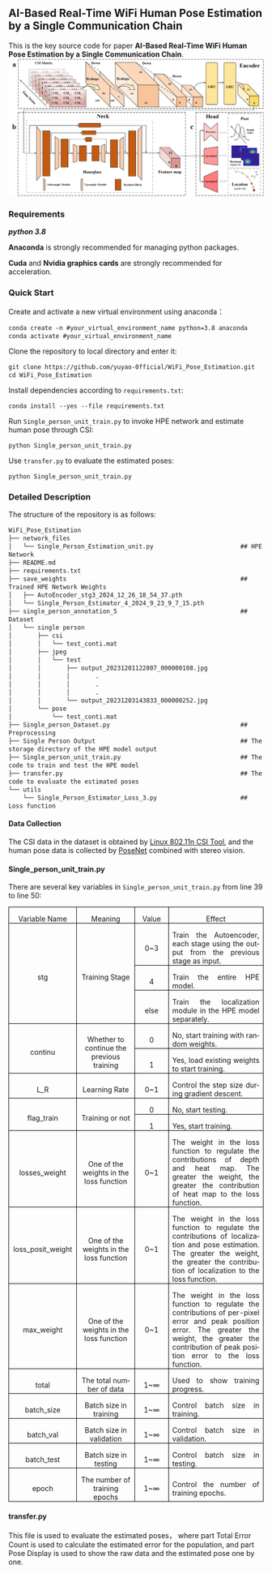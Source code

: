 ## **AI-Based Real-Time WiFi Human Pose Estimation by a Single Communication Chain**
This is the key source code for paper **AI-Based Real-Time WiFi Human Pose Estimation by a Single Communication Chain**.
![Network Design](https://github.com/yuyao-0fficial/WiFi_Pose_Estimation/blob/main/Network_Design.png "HPE Network Design")


### **Requirements**
***python 3.8***

**Anaconda** is strongly recommended for managing python packages.

**Cuda** and **Nvidia graphics cards** are strongly recommended for acceleration.

### **Quick Start**
Create and activate a new virtual environment using anaconda：
```
conda create -n #your_virtual_environment_name python=3.8 anaconda
conda activate #your_virtual_environment_name
```

Clone the repository to local directory and enter it:
```
git clone https://github.com/yuyao-0fficial/WiFi_Pose_Estimation.git
cd WiFi_Pose_Estimation
```

Install dependencies according to `requirements.txt`:
```
conda install --yes --file requirements.txt
```

Run `Single_person_unit_train.py` to invoke HPE network and estimate human pose through CSI:
```
python Single_person_unit_train.py
```

Use `transfer.py` to evaluate the estimated poses:
```
python Single_person_unit_train.py
```


### **Detailed Description**
The structure of the repository is as follows:
```
WiFi_Pose_Estimation
├── network_files
│   └── Single_Person_Estimation_unit.py                        ## HPE Network
├── README.md
├── requirements.txt
├── save_weights                                                ## Trained HPE Network Weights
│   ├── AutoEncoder_stg3_2024_12_26_18_54_37.pth
│   └── Single_Person_Estimator_4_2024_9_23_9_7_15.pth
├── single_person_annotation_5                                  ## Dataset
│   └── single person
│       ├── csi
│       │   └── test_conti.mat
│       ├── jpeg
│       │   └── test
│       │       ├── output_20231201122807_000000108.jpg
│       │       │       .
│       │       │       .
│       │       │       .
│       │       └── output_20231203143833_000000252.jpg
│       └── pose
│           └── test_conti.mat
├── Single_person_Dataset.py                                    ## Preprocessing
├── Single Person Output                                        ## The storage directory of the HPE model output
├── Single_person_unit_train.py                                 ## The code to train and test the HPE model
├── transfer.py                                                 ## The code to evaluate the estimated poses
└── utils
    └── Single_Person_Estimator_Loss_3.py                       ## Loss function
```

#### **Data Collection**
The CSI data in the dataset is obtained by [Linux 802.11n CSI Tool](https://github.com/spanev/linux-80211n-csitool), and the human pose data is collected by [PoseNet](https://github.com/mks0601/3DMPPE_POSENET_RELEASE) combined with stereo vision.

#### **Single_person_unit_train.py**
There are several key variables in `Single_person_unit_train.py` from line 39 to line 50: 
<table class="MsoNormalTable" border="0" cellspacing="0" cellpadding="0" style="border-collapse:collapse;mso-yfti-tbllook:1184;mso-padding-alt:0cm 0cm 0cm 0cm">
 <tbody><tr style="mso-yfti-irow:0;mso-yfti-firstrow:yes;height:12.45pt">
  <td width="123" valign="top" style="width:92.2pt;border:solid windowtext 1.0pt;
  padding:0cm 5.4pt 0cm 5.4pt;height:12.45pt">
  <p class="MsoNormal" align="center" style="margin-bottom:0cm;text-align:center;
  line-height:normal"><span lang="EN-US">Variable Name</span></p>
  </td>
  <td width="170" valign="top" style="width:127.55pt;border:solid windowtext 1.0pt;
  border-left:none;padding:0cm 5.4pt 0cm 5.4pt;height:12.45pt">
  <p class="MsoNormal" align="center" style="margin-bottom:0cm;text-align:center;
  line-height:normal"><span lang="EN-US">Meaning</span></p>
  </td>
  <td width="75" valign="top" style="width:56.3pt;border:solid windowtext 1.0pt;
  border-left:none;padding:0cm 5.4pt 0cm 5.4pt;height:12.45pt">
  <p class="MsoNormal" align="center" style="margin-bottom:0cm;text-align:center;
  line-height:normal"><span lang="EN-US">Value</span></p>
  </td>
  <td width="312" valign="top" style="width:233.85pt;border:solid windowtext 1.0pt;
  border-left:none;padding:0cm 5.4pt 0cm 5.4pt;height:12.45pt">
  <p class="MsoNormal" align="center" style="margin-bottom:0cm;text-align:center;
  line-height:normal"><span lang="EN-US">Effect</span></p>
  </td>
 </tr>
 <tr style="mso-yfti-irow:1;height:38.5pt">
  <td width="123" rowspan="3" style="width:92.2pt;border:solid windowtext 1.0pt;
  border-top:none;padding:0cm 5.4pt 0cm 5.4pt;height:38.5pt">
  <p class="MsoNormal" align="center" style="margin-bottom:0cm;text-align:center;
  line-height:normal"><span lang="EN-US">stg</span></p>
  </td>
  <td width="170" rowspan="3" style="width:127.55pt;border-top:none;border-left:
  none;border-bottom:solid windowtext 1.0pt;border-right:solid windowtext 1.0pt;
  padding:0cm 5.4pt 0cm 5.4pt;height:38.5pt">
  <p class="MsoNormal" align="center" style="margin-bottom:0cm;text-align:center;
  line-height:normal"><span lang="EN-US">Training Stage</span></p>
  </td>
  <td width="75" style="width:56.3pt;border-top:none;border-left:none;border-bottom:
  solid windowtext 1.0pt;border-right:solid windowtext 1.0pt;padding:0cm 5.4pt 0cm 5.4pt;
  height:38.5pt">
  <p class="MsoNormal" align="center" style="margin-bottom:0cm;text-align:center;
  line-height:normal"><span lang="EN-US">0~3</span></p>
  </td>
  <td width="312" style="width:233.85pt;border-top:none;border-left:none;
  border-bottom:solid windowtext 1.0pt;border-right:solid windowtext 1.0pt;
  padding:0cm 5.4pt 0cm 5.4pt;height:38.5pt">
  <p class="MsoNormal" style="margin-bottom:0cm;text-align:justify;text-justify:
  inter-ideograph;line-height:normal"><span lang="EN-US">Train the Autoencoder,
  each stage using the output from the previous stage as input.</span></p>
  </td>
 </tr>
 <tr style="mso-yfti-irow:2;height:12.45pt">
  <td width="75" style="width:56.3pt;border-top:none;border-left:none;border-bottom:
  solid windowtext 1.0pt;border-right:solid windowtext 1.0pt;padding:0cm 5.4pt 0cm 5.4pt;
  height:12.45pt">
  <p class="MsoNormal" align="center" style="margin-bottom:0cm;text-align:center;
  line-height:normal"><span lang="EN-US">4</span></p>
  </td>
  <td width="312" style="width:233.85pt;border-top:none;border-left:none;
  border-bottom:solid windowtext 1.0pt;border-right:solid windowtext 1.0pt;
  padding:0cm 5.4pt 0cm 5.4pt;height:12.45pt">
  <p class="MsoNormal" style="margin-bottom:0cm;text-align:justify;text-justify:
  inter-ideograph;line-height:normal"><span lang="EN-US">Train the entire HPE
  model.</span></p>
  </td>
 </tr>
 <tr style="mso-yfti-irow:3;height:12.45pt">
  <td width="75" style="width:56.3pt;border-top:none;border-left:none;border-bottom:
  solid windowtext 1.0pt;border-right:solid windowtext 1.0pt;padding:0cm 5.4pt 0cm 5.4pt;
  height:12.45pt">
  <p class="MsoNormal" align="center" style="margin-bottom:0cm;text-align:center;
  line-height:normal"><span lang="EN-US">else</span></p>
  </td>
  <td width="312" style="width:233.85pt;border-top:none;border-left:none;
  border-bottom:solid windowtext 1.0pt;border-right:solid windowtext 1.0pt;
  padding:0cm 5.4pt 0cm 5.4pt;height:12.45pt">
  <p class="MsoNormal" style="margin-bottom:0cm;text-align:justify;text-justify:
  inter-ideograph;line-height:normal"><span lang="EN-US">Train the localization
  module in the HPE model separately.</span></p>
  </td>
 </tr>
 <tr style="mso-yfti-irow:4;height:12.45pt">
  <td width="123" rowspan="2" style="width:92.2pt;border:solid windowtext 1.0pt;
  border-top:none;padding:0cm 5.4pt 0cm 5.4pt;height:12.45pt">
  <p class="MsoNormal" align="center" style="margin-bottom:0cm;text-align:center;
  line-height:normal"><span lang="EN-US"><span class="SpellE">continu</span></span></p>
  </td>
  <td width="170" rowspan="2" style="width:127.55pt;border-top:none;border-left:
  none;border-bottom:solid windowtext 1.0pt;border-right:solid windowtext 1.0pt;
  padding:0cm 5.4pt 0cm 5.4pt;height:12.45pt">
  <p class="MsoNormal" align="center" style="margin-bottom:0cm;text-align:center;
  line-height:normal"><span lang="EN-US">Whether to continue the previous
  training</span></p>
  </td>
  <td width="75" style="width:56.3pt;border-top:none;border-left:none;border-bottom:
  solid windowtext 1.0pt;border-right:solid windowtext 1.0pt;padding:0cm 5.4pt 0cm 5.4pt;
  height:12.45pt">
  <p class="MsoNormal" align="center" style="margin-bottom:0cm;text-align:center;
  line-height:normal"><span lang="EN-US">0</span></p>
  </td>
  <td width="312" style="width:233.85pt;border-top:none;border-left:none;
  border-bottom:solid windowtext 1.0pt;border-right:solid windowtext 1.0pt;
  padding:0cm 5.4pt 0cm 5.4pt;height:12.45pt">
  <p class="MsoNormal" style="margin-bottom:0cm;text-align:justify;text-justify:
  inter-ideograph;line-height:normal"><span lang="EN-US">No, start training with
  random weights.</span></p>
  </td>
 </tr>
 <tr style="mso-yfti-irow:5;height:12.45pt">
  <td width="75" style="width:56.3pt;border-top:none;border-left:none;border-bottom:
  solid windowtext 1.0pt;border-right:solid windowtext 1.0pt;padding:0cm 5.4pt 0cm 5.4pt;
  height:12.45pt">
  <p class="MsoNormal" align="center" style="margin-bottom:0cm;text-align:center;
  line-height:normal"><span lang="EN-US">1</span></p>
  </td>
  <td width="312" style="width:233.85pt;border-top:none;border-left:none;
  border-bottom:solid windowtext 1.0pt;border-right:solid windowtext 1.0pt;
  padding:0cm 5.4pt 0cm 5.4pt;height:12.45pt">
  <p class="MsoNormal" style="margin-bottom:0cm;text-align:justify;text-justify:
  inter-ideograph;line-height:normal"><span lang="EN-US">Yes, load existing
  weights to start training.</span></p>
  </td>
 </tr>
 <tr style="mso-yfti-irow:6;height:12.45pt">
  <td width="123" style="width:92.2pt;border:solid windowtext 1.0pt;border-top:
  none;padding:0cm 5.4pt 0cm 5.4pt;height:12.45pt">
  <p class="MsoNormal" align="center" style="margin-bottom:0cm;text-align:center;
  line-height:normal"><span lang="EN-US">L_R</span></p>
  </td>
  <td width="170" style="width:127.55pt;border-top:none;border-left:none;
  border-bottom:solid windowtext 1.0pt;border-right:solid windowtext 1.0pt;
  padding:0cm 5.4pt 0cm 5.4pt;height:12.45pt">
  <p class="MsoNormal" align="center" style="margin-bottom:0cm;text-align:center;
  line-height:normal"><span lang="EN-US">Learning Rate</span></p>
  </td>
  <td width="75" style="width:56.3pt;border-top:none;border-left:none;border-bottom:
  solid windowtext 1.0pt;border-right:solid windowtext 1.0pt;padding:0cm 5.4pt 0cm 5.4pt;
  height:12.45pt">
  <p class="MsoNormal" align="center" style="margin-bottom:0cm;text-align:center;
  line-height:normal"><span lang="EN-US">0~1</span></p>
  </td>
  <td width="312" style="width:233.85pt;border-top:none;border-left:none;
  border-bottom:solid windowtext 1.0pt;border-right:solid windowtext 1.0pt;
  padding:0cm 5.4pt 0cm 5.4pt;height:12.45pt">
  <p class="MsoNormal" style="margin-bottom:0cm;text-align:justify;text-justify:
  inter-ideograph;line-height:normal"><span lang="EN-US">Control the step size
  during gradient descent.</span></p>
  </td>
 </tr>
 <tr style="mso-yfti-irow:7;height:12.45pt">
  <td width="123" rowspan="2" style="width:92.2pt;border:solid windowtext 1.0pt;
  border-top:none;padding:0cm 5.4pt 0cm 5.4pt;height:12.45pt">
  <p class="MsoNormal" align="center" style="margin-bottom:0cm;text-align:center;
  line-height:normal"><span class="SpellE"><span lang="EN-US">flag_train</span></span></p>
  </td>
  <td width="170" rowspan="2" style="width:127.55pt;border-top:none;border-left:
  none;border-bottom:solid windowtext 1.0pt;border-right:solid windowtext 1.0pt;
  padding:0cm 5.4pt 0cm 5.4pt;height:12.45pt">
  <p class="MsoNormal" align="center" style="margin-bottom:0cm;text-align:center;
  line-height:normal"><span lang="EN-US">Training or not</span></p>
  </td>
  <td width="75" style="width:56.3pt;border-top:none;border-left:none;border-bottom:
  solid windowtext 1.0pt;border-right:solid windowtext 1.0pt;padding:0cm 5.4pt 0cm 5.4pt;
  height:12.45pt">
  <p class="MsoNormal" align="center" style="margin-bottom:0cm;text-align:center;
  line-height:normal"><span lang="EN-US">0</span></p>
  </td>
  <td width="312" style="width:233.85pt;border-top:none;border-left:none;
  border-bottom:solid windowtext 1.0pt;border-right:solid windowtext 1.0pt;
  padding:0cm 5.4pt 0cm 5.4pt;height:12.45pt">
  <p class="MsoNormal" style="margin-bottom:0cm;text-align:justify;text-justify:
  inter-ideograph;line-height:normal"><span lang="EN-US">No, start testing.</span></p>
  </td>
 </tr>
 <tr style="mso-yfti-irow:8;height:12.45pt">
  <td width="75" style="width:56.3pt;border-top:none;border-left:none;border-bottom:
  solid windowtext 1.0pt;border-right:solid windowtext 1.0pt;padding:0cm 5.4pt 0cm 5.4pt;
  height:12.45pt">
  <p class="MsoNormal" align="center" style="margin-bottom:0cm;text-align:center;
  line-height:normal"><span lang="EN-US">1</span></p>
  </td>
  <td width="312" style="width:233.85pt;border-top:none;border-left:none;
  border-bottom:solid windowtext 1.0pt;border-right:solid windowtext 1.0pt;
  padding:0cm 5.4pt 0cm 5.4pt;height:12.45pt">
  <p class="MsoNormal" style="margin-bottom:0cm;text-align:justify;text-justify:
  inter-ideograph;line-height:normal"><span lang="EN-US">Yes, start training.</span></p>
  </td>
 </tr>
 <tr style="mso-yfti-irow:9;height:12.45pt">
  <td width="123" style="width:92.2pt;border:solid windowtext 1.0pt;border-top:
  none;padding:0cm 5.4pt 0cm 5.4pt;height:12.45pt">
  <p class="MsoNormal" align="center" style="margin-bottom:0cm;text-align:center;
  line-height:normal"><span class="SpellE"><span lang="EN-US">losses_weight</span></span></p>
  </td>
  <td width="170" style="width:127.55pt;border-top:none;border-left:none;
  border-bottom:solid windowtext 1.0pt;border-right:solid windowtext 1.0pt;
  padding:0cm 5.4pt 0cm 5.4pt;height:12.45pt">
  <p class="MsoNormal" align="center" style="margin-bottom:0cm;text-align:center;
  line-height:normal"><span lang="EN-US">One of the weights in the loss function</span></p>
  </td>
  <td width="75" style="width:56.3pt;border-top:none;border-left:none;border-bottom:
  solid windowtext 1.0pt;border-right:solid windowtext 1.0pt;padding:0cm 5.4pt 0cm 5.4pt;
  height:12.45pt">
  <p class="MsoNormal" align="center" style="margin-bottom:0cm;text-align:center;
  line-height:normal"><span lang="EN-US">0~1</span></p>
  </td>
  <td width="312" style="width:233.85pt;border-top:none;border-left:none;
  border-bottom:solid windowtext 1.0pt;border-right:solid windowtext 1.0pt;
  padding:0cm 5.4pt 0cm 5.4pt;height:12.45pt">
  <p class="MsoNormal" style="margin-bottom:0cm;text-align:justify;text-justify:
  inter-ideograph;line-height:normal"><span lang="EN-US">The weight in the loss function
  to regulate the contributions of depth and heat map. The greater the weight,
  the greater the contribution of heat map to the loss function.</span></p>
  </td>
 </tr>
 <tr style="mso-yfti-irow:10;height:12.45pt">
  <td width="123" style="width:92.2pt;border:solid windowtext 1.0pt;border-top:
  none;padding:0cm 5.4pt 0cm 5.4pt;height:12.45pt">
  <p class="MsoNormal" align="center" style="margin-bottom:0cm;text-align:center;
  line-height:normal"><span class="SpellE"><span lang="EN-US">loss_posit_weight</span></span></p>
  </td>
  <td width="170" style="width:127.55pt;border-top:none;border-left:none;
  border-bottom:solid windowtext 1.0pt;border-right:solid windowtext 1.0pt;
  padding:0cm 5.4pt 0cm 5.4pt;height:12.45pt">
  <p class="MsoNormal" align="center" style="margin-bottom:0cm;text-align:center;
  line-height:normal"><span lang="EN-US">One of the weights in the loss function</span></p>
  </td>
  <td width="75" style="width:56.3pt;border-top:none;border-left:none;border-bottom:
  solid windowtext 1.0pt;border-right:solid windowtext 1.0pt;padding:0cm 5.4pt 0cm 5.4pt;
  height:12.45pt">
  <p class="MsoNormal" align="center" style="margin-bottom:0cm;text-align:center;
  line-height:normal"><span lang="EN-US">0~1</span></p>
  </td>
  <td width="312" style="width:233.85pt;border-top:none;border-left:none;
  border-bottom:solid windowtext 1.0pt;border-right:solid windowtext 1.0pt;
  padding:0cm 5.4pt 0cm 5.4pt;height:12.45pt">
  <p class="MsoNormal" style="margin-bottom:0cm;text-align:justify;text-justify:
  inter-ideograph;line-height:normal"><span lang="EN-US">The weight in the loss
  function to regulate the contributions of localization and pose estimation.
  The greater the weight, the greater the contribution of localization to the
  loss function.</span></p>
  </td>
 </tr>
 <tr style="mso-yfti-irow:11;height:12.45pt">
  <td width="123" style="width:92.2pt;border:solid windowtext 1.0pt;border-top:
  none;padding:0cm 5.4pt 0cm 5.4pt;height:12.45pt">
  <p class="MsoNormal" align="center" style="margin-bottom:0cm;text-align:center;
  line-height:normal"><span class="SpellE"><span lang="EN-US">max_weight</span></span></p>
  </td>
  <td width="170" style="width:127.55pt;border-top:none;border-left:none;
  border-bottom:solid windowtext 1.0pt;border-right:solid windowtext 1.0pt;
  padding:0cm 5.4pt 0cm 5.4pt;height:12.45pt">
  <p class="MsoNormal" align="center" style="margin-bottom:0cm;text-align:center;
  line-height:normal"><span lang="EN-US">One of the weights in the loss function</span></p>
  </td>
  <td width="75" style="width:56.3pt;border-top:none;border-left:none;border-bottom:
  solid windowtext 1.0pt;border-right:solid windowtext 1.0pt;padding:0cm 5.4pt 0cm 5.4pt;
  height:12.45pt">
  <p class="MsoNormal" align="center" style="margin-bottom:0cm;text-align:center;
  line-height:normal"><span lang="EN-US">0~1</span></p>
  </td>
  <td width="312" style="width:233.85pt;border-top:none;border-left:none;
  border-bottom:solid windowtext 1.0pt;border-right:solid windowtext 1.0pt;
  padding:0cm 5.4pt 0cm 5.4pt;height:12.45pt">
  <p class="MsoNormal" style="margin-bottom:0cm;text-align:justify;text-justify:
  inter-ideograph;line-height:normal"><span lang="EN-US">The weight in the loss
  function to regulate the contributions of per-pixel error and peak position
  error. The greater the weight, the greater the contribution of peak position
  error to the loss function.</span></p>
  </td>
 </tr>
 <tr style="mso-yfti-irow:12;height:12.45pt">
  <td width="123" style="width:92.2pt;border:solid windowtext 1.0pt;border-top:
  none;padding:0cm 5.4pt 0cm 5.4pt;height:12.45pt">
  <p class="MsoNormal" align="center" style="margin-bottom:0cm;text-align:center;
  line-height:normal"><span lang="EN-US">total</span></p>
  </td>
  <td width="170" style="width:127.55pt;border-top:none;border-left:none;
  border-bottom:solid windowtext 1.0pt;border-right:solid windowtext 1.0pt;
  padding:0cm 5.4pt 0cm 5.4pt;height:12.45pt">
  <p class="MsoNormal" align="center" style="margin-bottom:0cm;text-align:center;
  line-height:normal"><span lang="EN-US">The total number of data</span></p>
  </td>
  <td width="75" style="width:56.3pt;border-top:none;border-left:none;border-bottom:
  solid windowtext 1.0pt;border-right:solid windowtext 1.0pt;padding:0cm 5.4pt 0cm 5.4pt;
  height:12.45pt">
  <p class="MsoNormal" align="center" style="margin-bottom:0cm;text-align:center;
  line-height:normal"><span lang="EN-US">1~</span>∞</p>
  </td>
  <td width="312" style="width:233.85pt;border-top:none;border-left:none;
  border-bottom:solid windowtext 1.0pt;border-right:solid windowtext 1.0pt;
  padding:0cm 5.4pt 0cm 5.4pt;height:12.45pt">
  <p class="MsoNormal" style="margin-bottom:0cm;text-align:justify;text-justify:
  inter-ideograph;line-height:normal"><span lang="EN-US">Used to show training
  progress.</span></p>
  </td>
 </tr>
 <tr style="mso-yfti-irow:13;height:12.45pt">
  <td width="123" style="width:92.2pt;border:solid windowtext 1.0pt;border-top:
  none;padding:0cm 5.4pt 0cm 5.4pt;height:12.45pt">
  <p class="MsoNormal" align="center" style="margin-bottom:0cm;text-align:center;
  line-height:normal"><span class="SpellE"><span lang="EN-US">batch_size</span></span></p>
  </td>
  <td width="170" style="width:127.55pt;border-top:none;border-left:none;
  border-bottom:solid windowtext 1.0pt;border-right:solid windowtext 1.0pt;
  padding:0cm 5.4pt 0cm 5.4pt;height:12.45pt">
  <p class="MsoNormal" align="center" style="margin-bottom:0cm;text-align:center;
  line-height:normal"><span lang="EN-US">Batch size in training</span></p>
  </td>
  <td width="75" style="width:56.3pt;border-top:none;border-left:none;border-bottom:
  solid windowtext 1.0pt;border-right:solid windowtext 1.0pt;padding:0cm 5.4pt 0cm 5.4pt;
  height:12.45pt">
  <p class="MsoNormal" align="center" style="margin-bottom:0cm;text-align:center;
  line-height:normal"><span lang="EN-US">1~</span>∞</p>
  </td>
  <td width="312" style="width:233.85pt;border-top:none;border-left:none;
  border-bottom:solid windowtext 1.0pt;border-right:solid windowtext 1.0pt;
  padding:0cm 5.4pt 0cm 5.4pt;height:12.45pt">
  <p class="MsoNormal" style="margin-bottom:0cm;text-align:justify;text-justify:
  inter-ideograph;line-height:normal"><span lang="EN-US">Control batch size in
  training.</span></p>
  </td>
 </tr>
 <tr style="mso-yfti-irow:14;height:12.45pt">
  <td width="123" style="width:92.2pt;border:solid windowtext 1.0pt;border-top:
  none;padding:0cm 5.4pt 0cm 5.4pt;height:12.45pt">
  <p class="MsoNormal" align="center" style="margin-bottom:0cm;text-align:center;
  line-height:normal"><span class="SpellE"><span lang="EN-US">batch_val</span></span></p>
  </td>
  <td width="170" style="width:127.55pt;border-top:none;border-left:none;
  border-bottom:solid windowtext 1.0pt;border-right:solid windowtext 1.0pt;
  padding:0cm 5.4pt 0cm 5.4pt;height:12.45pt">
  <p class="MsoNormal" align="center" style="margin-bottom:0cm;text-align:center;
  line-height:normal"><span lang="EN-US">Batch size in validation</span></p>
  </td>
  <td width="75" style="width:56.3pt;border-top:none;border-left:none;border-bottom:
  solid windowtext 1.0pt;border-right:solid windowtext 1.0pt;padding:0cm 5.4pt 0cm 5.4pt;
  height:12.45pt">
  <p class="MsoNormal" align="center" style="margin-bottom:0cm;text-align:center;
  line-height:normal"><span lang="EN-US">1~</span>∞</p>
  </td>
  <td width="312" style="width:233.85pt;border-top:none;border-left:none;
  border-bottom:solid windowtext 1.0pt;border-right:solid windowtext 1.0pt;
  padding:0cm 5.4pt 0cm 5.4pt;height:12.45pt">
  <p class="MsoNormal" style="margin-bottom:0cm;text-align:justify;text-justify:
  inter-ideograph;line-height:normal"><span lang="EN-US">Control batch size in
  validation.</span></p>
  </td>
 </tr>
 <tr style="mso-yfti-irow:15;height:12.45pt">
  <td width="123" style="width:92.2pt;border:solid windowtext 1.0pt;border-top:
  none;padding:0cm 5.4pt 0cm 5.4pt;height:12.45pt">
  <p class="MsoNormal" align="center" style="margin-bottom:0cm;text-align:center;
  line-height:normal"><span class="SpellE"><span lang="EN-US">batch_test</span></span></p>
  </td>
  <td width="170" style="width:127.55pt;border-top:none;border-left:none;
  border-bottom:solid windowtext 1.0pt;border-right:solid windowtext 1.0pt;
  padding:0cm 5.4pt 0cm 5.4pt;height:12.45pt">
  <p class="MsoNormal" align="center" style="margin-bottom:0cm;text-align:center;
  line-height:normal"><span lang="EN-US">Batch size in testing</span></p>
  </td>
  <td width="75" style="width:56.3pt;border-top:none;border-left:none;border-bottom:
  solid windowtext 1.0pt;border-right:solid windowtext 1.0pt;padding:0cm 5.4pt 0cm 5.4pt;
  height:12.45pt">
  <p class="MsoNormal" align="center" style="margin-bottom:0cm;text-align:center;
  line-height:normal"><span lang="EN-US">1~</span>∞</p>
  </td>
  <td width="312" style="width:233.85pt;border-top:none;border-left:none;
  border-bottom:solid windowtext 1.0pt;border-right:solid windowtext 1.0pt;
  padding:0cm 5.4pt 0cm 5.4pt;height:12.45pt">
  <p class="MsoNormal" style="margin-bottom:0cm;text-align:justify;text-justify:
  inter-ideograph;line-height:normal"><span lang="EN-US">Control batch size in
  testing.</span></p>
  </td>
 </tr>
 <tr style="mso-yfti-irow:16;mso-yfti-lastrow:yes;height:12.45pt">
  <td width="123" style="width:92.2pt;border:solid windowtext 1.0pt;border-top:
  none;padding:0cm 5.4pt 0cm 5.4pt;height:12.45pt">
  <p class="MsoNormal" align="center" style="margin-bottom:0cm;text-align:center;
  line-height:normal"><span lang="EN-US">epoch</span></p>
  </td>
  <td width="170" style="width:127.55pt;border-top:none;border-left:none;
  border-bottom:solid windowtext 1.0pt;border-right:solid windowtext 1.0pt;
  padding:0cm 5.4pt 0cm 5.4pt;height:12.45pt">
  <p class="MsoNormal" align="center" style="margin-bottom:0cm;text-align:center;
  line-height:normal"><span lang="EN-US">The number of training epochs</span></p>
  </td>
  <td width="75" style="width:56.3pt;border-top:none;border-left:none;border-bottom:
  solid windowtext 1.0pt;border-right:solid windowtext 1.0pt;padding:0cm 5.4pt 0cm 5.4pt;
  height:12.45pt">
  <p class="MsoNormal" align="center" style="margin-bottom:0cm;text-align:center;
  line-height:normal"><span lang="EN-US">1~</span>∞</p>
  </td>
  <td width="312" style="width:233.85pt;border-top:none;border-left:none;
  border-bottom:solid windowtext 1.0pt;border-right:solid windowtext 1.0pt;
  padding:0cm 5.4pt 0cm 5.4pt;height:12.45pt">
  <p class="MsoNormal" style="margin-bottom:0cm;text-align:justify;text-justify:
  inter-ideograph;line-height:normal"><span lang="EN-US">Control the number of
  training epochs.</span></p>
  </td>
 </tr>
</tbody>
</table>

#### **transfer.py**
This file is used to evaluate the estimated poses， where part Total Error Count is used to calculate the estimated error for the population, and part Pose Display is used to show the raw data and the estimated pose one by one.
